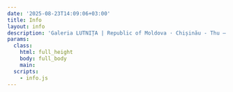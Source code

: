 ```yaml
---
date: '2025-08-23T14:09:06+03:00'
title: Info
layout: info
description: 'Galeria LUTNIȚA | Republic of Moldova · Chișinău - Thu — Sun:  2PM - 8PM, Mon — Wed:  by appointment · Ustia - Open by appointment'
params:
  class:
    html: full_height
    body: full_body
    main:
  scripts:
    - info.js
---
```

